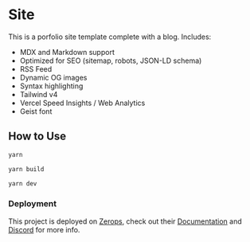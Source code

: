 # Site

This is a porfolio site template complete with a blog. Includes:

- MDX and Markdown support
- Optimized for SEO (sitemap, robots, JSON-LD schema)
- RSS Feed
- Dynamic OG images
- Syntax highlighting
- Tailwind v4
- Vercel Speed Insights / Web Analytics
- Geist font

## How to Use

```Bash
yarn
```

```Bash
yarn build
```

```Bash
yarn dev
```

### Deployment

This project is deployed on [Zerops](https://zerops.io), check out their [Documentation](https://docs.zerops.io) and [Discord](https://discord.gg/5XbgYA5rqk) for more info.
